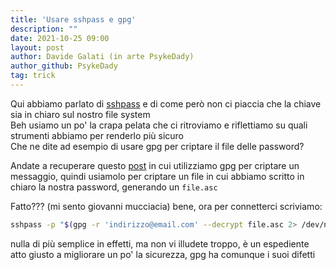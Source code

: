 ```yaml
---
title: 'Usare sshpass e gpg'
description: ""
date: 2021-10-25 09:00
layout: post
author: Davide Galati (in arte PsykeDady)
author_github: PsykeDady
tag: trick
---
```




Qui abbiamo parlato di [sshpass](https://feed.linuxpeople.org/posts/sshpass/) e di come però non ci piaccia che la chiave sia in chiaro sul nostro file system   
Beh usiamo un po' la crapa pelata che ci ritroviamo e riflettiamo su quali strumenti abbiamo per renderlo più sicuro   
Che ne dite ad esempio di usare gpg per criptare il file delle password?  

Andate a recuperare questo [post](https://feed.linuxpeople.org/posts/gpg-encrypt) in cui utilizziamo gpg per criptare un messaggio, quindi usiamolo per criptare un file in cui abbiamo scritto in chiaro la nostra password, generando un `file.asc`  

Fatto??? (mi sento giovanni mucciacia) bene, ora per connetterci scriviamo:  
```bash
sshpass -p "$(gpg -r 'indirizzo@email.com' --decrypt file.asc 2> /dev/null)" ssh utente@ind.iri.zzo.ip
```

nulla di più semplice in effetti, ma non vi illudete troppo, è un espediente atto giusto a migliorare un po' la sicurezza, gpg ha comunque i suoi difetti
